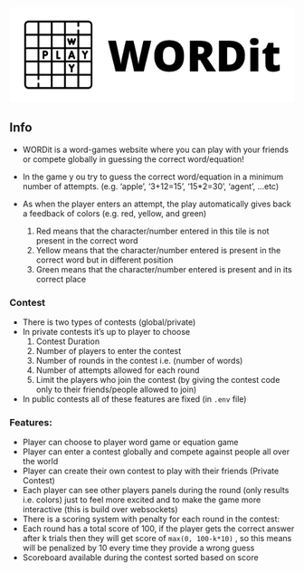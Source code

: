 ![alt text](https://github.com/ahmedibrahim404/Wordit/blob/master/images/WORDit.png?raw=true)


## Info
- WORDit is a word-games website where you can play with your friends or compete globally in guessing the correct word/equation!

- In the game y ou try to guess the correct word/equation in a minimum number of attempts. (e.g. ‘apple’, ‘3+12=15’, ‘15*2=30’, ‘agent’, ...etc)

- As when the player enters an attempt, the play automatically gives back a feedback of colors (e.g. red, yellow, and green)
    1. Red means that the character/number entered in this tile is not present in the correct word
    2. Yellow means that the character/number entered is present in the correct word but in different position
    3. Green means that the character/number entered is present and in its correct place

### Contest
- There is two types of contests (global/private)
- In private contests it’s up to player to choose
    1. Contest Duration
    2. Number of players to enter the contest
    3. Number of rounds in the contest i.e. (number of words)
    4. Number of attempts allowed for each round
    5. Limit the players who join the contest (by giving the contest code only to their friends/people allowed to join)
- In public contests all of these features are fixed (in `.env` file)

### Features:
- Player can choose to player word game or equation game
- Player can enter a contest globally and compete against people all over the world
- Player can create their own contest to play with their friends (Private Contest)
- Each player can see other players panels during the round (only results i.e. colors) just to feel more excited and to make the game more interactive (this is build over websockets)
- There is a scoring system with penalty for each round in the contest:
- Each round has a total score of 100, if the player gets the correct answer after k trials then they will get score of `max(0, 100-k*10)` , so this means will be penalized by 10 every time they provide a wrong guess
- Scoreboard available during the contest sorted based on score